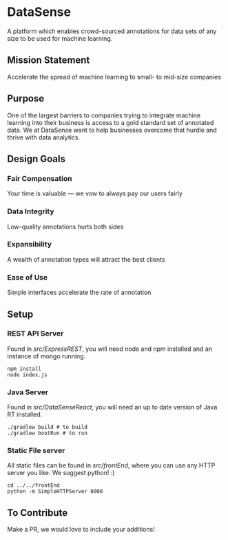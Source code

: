 # DataSense
A platform which enables crowd-sourced annotations for data sets of any size to be used for machine learning.

## Mission Statement
Accelerate the spread of machine learning to small- to mid-size companies

## Purpose
One of the largest barriers to companies trying to integrate machine learning into their business is access to a gold standard set of annotated data. We at DataSense want to help businesses overcome that hurdle and thrive with data analytics.

## Design Goals
### Fair Compensation
Your time is valuable — we vow to always pay our users fairly

### Data Integrity
Low-quality annotations hurts both sides

### Expansibility
A wealth of annotation types will attract the best clients

### Ease of Use
Simple interfaces accelerate the rate of annotation

## Setup
### REST API Server
Found in _src/ExpressREST_, you will need node and npm installed and an instance of mongo running.
```
npm install
node index.js
```

### Java Server
Found in _src/DataSenseReact_, you will need an up to date version of Java RT installed.
```
./gradlew build # to build 
./gradlew bootRun # to run
```

### Static File server
All static files can be found in _src/frontEnd_, where you can use any HTTP server you like. We suggest python! :)
```
cd ../../frontEnd
python -m SimpleHTTPServer 8000
```

## To Contribute
Make a PR, we would love to include your additions!
